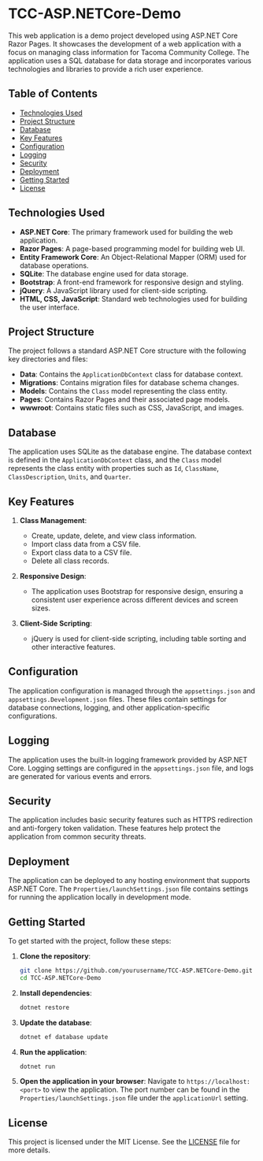 # TCC-ASP.NETCore-Demo

This web application is a demo project developed using ASP.NET Core Razor Pages. It showcases the development of a web application with a focus on managing class information for Tacoma Community College. The application uses a SQL database for data storage and incorporates various technologies and libraries to provide a rich user experience.

## Table of Contents

- [Technologies Used](#technologies-used)
- [Project Structure](#project-structure)
- [Database](#database)
- [Key Features](#key-features)
- [Configuration](#configuration)
- [Logging](#logging)
- [Security](#security)
- [Deployment](#deployment)
- [Getting Started](#getting-started)
- [License](#license)

## Technologies Used

- **ASP.NET Core**: The primary framework used for building the web application.
- **Razor Pages**: A page-based programming model for building web UI.
- **Entity Framework Core**: An Object-Relational Mapper (ORM) used for database operations.
- **SQLite**: The database engine used for data storage.
- **Bootstrap**: A front-end framework for responsive design and styling.
- **jQuery**: A JavaScript library used for client-side scripting.
- **HTML, CSS, JavaScript**: Standard web technologies used for building the user interface.

## Project Structure

The project follows a standard ASP.NET Core structure with the following key directories and files:

- **Data**: Contains the `ApplicationDbContext` class for database context.
- **Migrations**: Contains migration files for database schema changes.
- **Models**: Contains the `Class` model representing the class entity.
- **Pages**: Contains Razor Pages and their associated page models.
- **wwwroot**: Contains static files such as CSS, JavaScript, and images.

## Database

The application uses SQLite as the database engine. The database context is defined in the `ApplicationDbContext` class, and the `Class` model represents the class entity with properties such as `Id`, `ClassName`, `ClassDescription`, `Units`, and `Quarter`.

## Key Features

1. **Class Management**:
   - Create, update, delete, and view class information.
   - Import class data from a CSV file.
   - Export class data to a CSV file.
   - Delete all class records.

2. **Responsive Design**:
   - The application uses Bootstrap for responsive design, ensuring a consistent user experience across different devices and screen sizes.

3. **Client-Side Scripting**:
   - jQuery is used for client-side scripting, including table sorting and other interactive features.

## Configuration

The application configuration is managed through the `appsettings.json` and `appsettings.Development.json` files. These files contain settings for database connections, logging, and other application-specific configurations.

## Logging

The application uses the built-in logging framework provided by ASP.NET Core. Logging settings are configured in the `appsettings.json` file, and logs are generated for various events and errors.

## Security

The application includes basic security features such as HTTPS redirection and anti-forgery token validation. These features help protect the application from common security threats.

## Deployment

The application can be deployed to any hosting environment that supports ASP.NET Core. The `Properties/launchSettings.json` file contains settings for running the application locally in development mode.

## Getting Started

To get started with the project, follow these steps:

1. **Clone the repository**:
   ```sh
   git clone https://github.com/yourusername/TCC-ASP.NETCore-Demo.git
   cd TCC-ASP.NETCore-Demo
   ```

2. **Install dependencies**:
   ```sh
   dotnet restore
   ```

3. **Update the database**:
   ```sh
   dotnet ef database update
   ```

4. **Run the application**:
   ```sh
   dotnet run
   ```

5. **Open the application in your browser**:
   Navigate to `https://localhost:<port>` to view the application. The port number can be found in the `Properties/launchSettings.json` file under the `applicationUrl` setting.

## License

This project is licensed under the MIT License. See the [LICENSE](LICENSE) file for more details.
